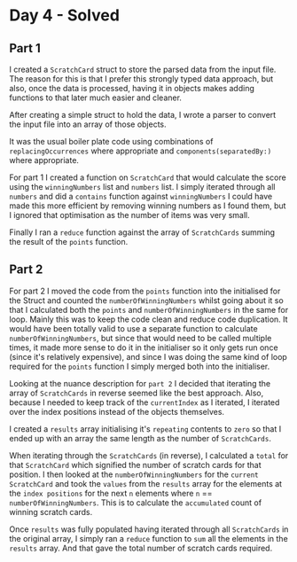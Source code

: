 #  Day 4 - Solved

## Part 1

I created a `ScratchCard` struct to store the parsed data from the input file. The reason for this is that I prefer this strongly typed data approach, but also, once the data is processed, having it in objects makes adding functions to that later much easier and cleaner.

After creating a simple struct to hold the data, I wrote a parser to convert the input file into an array of those objects.

It was the usual boiler plate code using combinations of `replacingOccurrences` where appropriate and `components(separatedBy:)` where appropriate. 

For part 1 I created a function on `ScratchCard` that would calculate the score using the `winningNumbers` list and `numbers` list. I simply iterated through all `numbers` and did a `contains` function against `winningNumbers` I could have made this more efficient by removing winning numbers as I found them, but I ignored that optimisation as the number of items was very small.

Finally I ran a `reduce` function against the array of `ScratchCards` summing the result of the `points` function.

## Part 2

For part 2 I moved the code from the `points` function into the initialised for the Struct and counted the `numberOfWinningNumbers` whilst going about it so that I calculated both the `points` and `numberOfWinningNumbers` in the same for loop. Mainly this was to keep the code clean and reduce code duplication. It would have been totally valid to use a separate function to calculate `numberOfWinningNumbers`, but since that would need to be called multiple times, it made more sense to do it in the initialiser so it only gets run once (since it's relatively expensive), and since I was doing the same kind of loop required for the `points` function I simply merged both into the initialiser.

Looking at the nuance description for `part 2` I decided that iterating the array of `ScratchCards` in reverse seemed like the best approach. Also, because I needed to keep track of the `currentIndex` as I iterated, I iterated over the index positions instead of the objects themselves.

I created a `results` array initialising it's `repeating` contents to `zero` so that I ended up with an array the same length as the number of `ScratchCards`.

When iterating through the `ScratchCards` (in reverse), I calculated a `total` for that `ScratchCard` which signified the number of scratch cards for that position. I then looked at the `numberOfWinningNumbers` for the `current ScratchCard` and took the `values` from the `results` array for the elements at the `index positions` for the next `n` elements where `n` == `numberOfWinningNumbers`. This is to calculate the `accumulated` count of winning scratch cards.

Once `results` was fully populated having iterated through all `ScratchCards` in the original array, I simply ran a `reduce` function to `sum` all the elements in the `results` array. And that gave the total number of scratch cards required.
